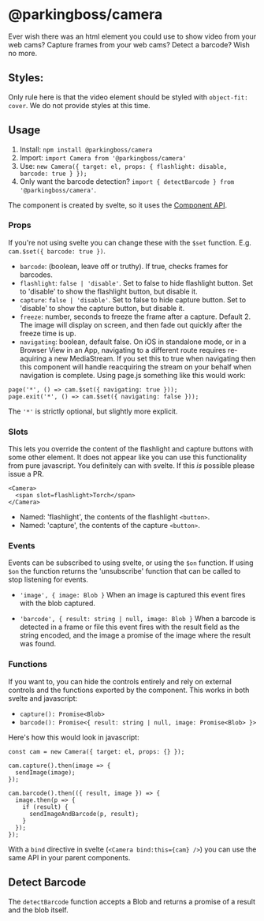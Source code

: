 # @parkingboss/camera

Ever wish there was an html element you could use to show video from your web cams? Capture frames from your web cams? Detect a barcode? Wish no more.

## Styles:

Only rule here is that the video element should be styled with `object-fit: cover`. We do not provide styles at this time.

## Usage

 1. Install: `npm install @parkingboss/camera`
 2. Import: `import Camera from '@parkingboss/camera'`
 3. Use: `new Camera({ target: el, props: { flashlight: disable, barcode: true } });`
 4. Only want the barcode detection? `import { detectBarcode } from '@parkingboss/camera'`.

The component is created by svelte, so it uses the [Component API](https://svelte.dev/docs#Client-side_component_API).

### Props

If you're not using svelte you can change these with the `$set` function. E.g. `cam.$set({ barcode: true })`.

 * `barcode`: (boolean, leave off or truthy). If true, checks frames for barcodes.
 * `flashlight`: `false | 'disable'`. Set to false to hide flashlight button. Set to 'disable' to show the flashlight button, but disable it.
 * `capture`: `false | 'disable'`. Set to false to hide capture button. Set to 'disable' to show the capture button, but disable it.
 * `freeze`: number, seconds to freeze the frame after a capture. Default 2. The
   image will display on screen, and then fade out quickly after the freeze time
   is up.
 * `navigating`: boolean, default false. On iOS in
   standalone mode, or in a Browser View in an App,
   navigating to a different route requires re-aquiring
   a new MediaStream. If you set this to true when
   navigating then this component will handle
   reacquiring the stream on your behalf when navigation is complete. Using page.js something like this would work:

```
page('*', () => cam.$set({ navigating: true }));
page.exit('*', () => cam.$set({ navigating: false }));
```

The `'*'` is strictly optional, but slightly more explicit.

### Slots

This lets you override the content of the flashlight and capture buttons with some other element. It does not appear like you can use this functionality from pure javascript. You definitely can with svelte. If this _is_ possible please issue a PR.

```
<Camera>
  <span slot=flashlight>Torch</span>
</Camera>
```

 * Named: 'flashlight', the contents of the flashlight `<button>`.
 * Named: 'capture', the contents of the capture `<button>`.

### Events

Events can be subscribed to using svelte, or using the `$on` function. If using `$on` the function returns the 'unsubscribe' function that can be called to stop listening for events.

 * `'image', { image: Blob }`
   When an image is captured this event fires with the blob captured.

 * `'barcode', { result: string | null, image: Blob }`
   When a barcode is detected in a frame or file this event fires with
   the result field as the string encoded, and the image a promise of
   the image where the result was found.

### Functions

If you want to, you can hide the controls entirely and rely on external controls and the functions exported by the component. This works in both svelte and javascript:

 * `capture(): Promise<Blob>`
 * `barcode(): Promise<{ result: string | null, image: Promise<Blob> }>`

Here's how this would look in javascript:

```
const cam = new Camera({ target: el, props: {} });

cam.capture().then(image => {
  sendImage(image);
});

cam.barcode().then(({ result, image }) => {
  image.then(p => {
    if (result) {
      sendImageAndBarcode(p, result);
    }
  });
});
```

With a `bind` directive in svelte (`<Camera bind:this={cam} />`) you can use the same API in your parent components.

## Detect Barcode

The `detectBarcode` function accepts a Blob and returns a promise of a result and the blob itself.